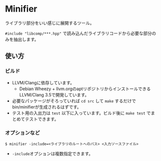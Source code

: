 Minifier
====

ライブラリ部分をいい感じに展開するツール。

```#include "libcomp/***.hpp"``` で読み込んだライブラリコードから必要な部分のみを抽出します。

## 使い方
### ビルド
- LLVM/Clangに依存しています。
  - Debian Wheezy + llvm.orgのaptリポジトリからインストールできるLLVM/Clang 3.5で開発しています。
- 必要なパッケージがそろっていれば ```cd src``` して ```make``` するだけでbin/minifierが生成されるはずです。
- テスト用の入出力は ```test``` 以下に入っています。ビルド後に ```make test``` でまとめてテストできます。

### オプションなど
    $ minifier -include=<ライブラリのルートへのパス> <入力ソースファイル>
- ```-include```オプションは複数指定できます。
